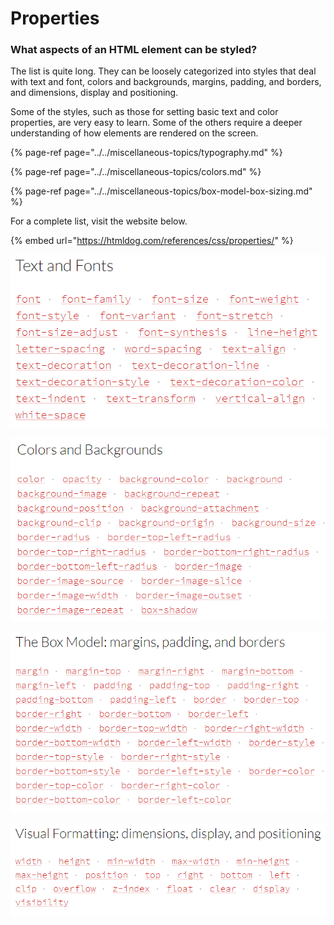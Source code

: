 # Properties

### What aspects of an HTML element can be styled?

The list is quite long. They can be loosely categorized into styles that deal with text and font, colors and backgrounds, margins, padding, and borders, and dimensions, display and positioning.

Some of the styles, such as those for setting basic text and color properties, are very easy to learn. Some of the others require a deeper understanding of how elements are rendered on the screen.

{% page-ref page="../../miscellaneous-topics/typography.md" %}

{% page-ref page="../../miscellaneous-topics/colors.md" %}

{% page-ref page="../../miscellaneous-topics/box-model-box-sizing.md" %}

For a complete list, visit the website below.

{% embed url="https://htmldog.com/references/css/properties/" %}

![](../../.gitbook/assets/image%20%28226%29.png)

![](../../.gitbook/assets/image%20%28240%29.png)

![](../../.gitbook/assets/image%20%28215%29.png)

![](../../.gitbook/assets/image%20%28276%29.png)

